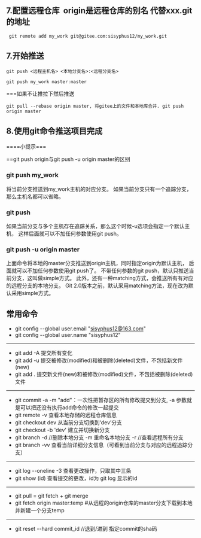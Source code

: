 ## 7.配置远程仓库  origin是远程仓库的别名 代替xxx.git的地址
```shell
 git remote add my_work git@gitee.com:sisyphus12/my_work.git
```

## 7.开始推送 
```shell
git push <远程主机名> <本地分支名>:<远程分支名>

git push my_work master:master
``` 
===如果不让推拉下然后推送
```shell
git pull --rebase origin master, 将gitee上的文件和本地库合并. git push origin master
``` 
## 8.使用git命令推送项目完成

====小提示===

==git push origin与git push -u origin master的区别
 
### git push my_work
将当前分支推送到my_work主机的对应分支。 
如果当前分支只有一个追踪分支，那么主机名都可以省略。 
### git push 
如果当前分支与多个主机存在追踪关系，那么这个时候-u选项会指定一个默认主机，
这样后面就可以不加任何参数使用git push。
 
### git push -u origin master 
上面命令将本地的master分支推送到origin主机，同时指定origin为默认主机，
后面就可以不加任何参数使用git push了。 不带任何参数的git push，默认只推送当前分支，这叫做simple方式。
此外，还有一种matching方式，会推送所有有对应的远程分支的本地分支。
Git 2.0版本之前，默认采用matching方法，现在改为默认采用simple方式。


## 常用命令
* git config --global user.email "sisyphus12@163.com"
* git config --global user.name "sisyphus12"
---
* git add -A  提交所有变化
* git add -u  提交被修改(modified)和被删除(deleted)文件，不包括新文件(new)
* git add .  提交新文件(new)和被修改(modified)文件，不包括被删除(deleted)文件
---
* git commit -a -m "add"：一次性把暂存区的所有修改提交到分支, -a 参数就是可以把还没有执行add命令的修改一起提交
* git remote -v 查看本地存储的远程仓库信息 
* git checkout dev 从当前分支切换到‘dev’分支
* git checkout -b 'dev' 建立并切换新分支 
* git branch -d <branchname> //删除本地分支 -m 重命名本地分支 -r //查看远程所有分支
* git branch -vv 查看当前详细分支信息（可看到当前分支与对应的远程追踪分支）
---
* git log --oneline -3 查看更改操作，只取其中三条
* git show (id) 查看提交的更改，id为 git log 显示的id 
---
* git pull = git fetch + git merge
* git fetch origin master:temp           #从远程的origin仓库的master分支下载到本地并新建一个分支temp
---
* git reset --hard commit_id     //退到/进到 指定commit的sha码

